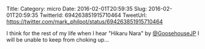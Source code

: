 Title: 
Category: micro
Date: 2016-02-01T20:59:35
Slug: 2016-02-01T20:59:35
TwitterId: 694263851915710464
TweetUrl: https://twitter.com/mark_philpot/status/694263851915710464

I think for the rest of my life when I hear "Hikaru Nara" by [@GoosehouseJP](https://twitter.com/GoosehouseJP) I will be unable to keep from choking up...